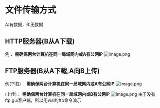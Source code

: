 # 文件传输方式

A:有数据，B:无数据

## HTTP服务器(B从A下载)

例：
**需确保两台计算机在同一局域网内或A有公网IP**
![image.png](https://i.loli.net/2019/10/01/RZwCDpFyUX1P6YL.png)

## FTP服务器(B从A下载,A向B上传)

例(下载)：
**需确保两台计算机在同一局域网内或A有公网IP**
![image.png](https://i.loli.net/2019/10/01/lX589fD3FHqAJSZ.png)

(上传)：
**需确保两台计算机在同一局域网内或B有公网IP**
![image.png](https://i.loli.net/2019/10/01/DCwahkMxbTHRWq9.png)
由于没有ftp gui客户端，所以用wsl的ftp命令演示
